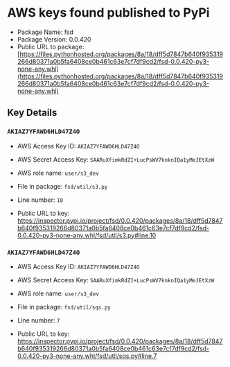 # AWS keys found published to PyPi

* Package Name: fsd
* Package Version: 0.0.420
* Public URL to package: [https://files.pythonhosted.org/packages/8a/18/dff5d7847b640f935319266d80371a0b5fa6408ce0b461c63e7cf7df9cd2/fsd-0.0.420-py3-none-any.whl](https://files.pythonhosted.org/packages/8a/18/dff5d7847b640f935319266d80371a0b5fa6408ce0b461c63e7cf7df9cd2/fsd-0.0.420-py3-none-any.whl)

## Key Details

### `AKIAZ7YFAWD6HLD47Z4O`

* AWS Access Key ID: `AKIAZ7YFAWD6HLD47Z4O`
* AWS Secret Access Key: `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` 
* AWS role name: `user/s3_dev`
* File in package: `fsd/util/s3.py`
* Line number: `10`

* Public URL to key: https://inspector.pypi.io/project/fsd/0.0.420/packages/8a/18/dff5d7847b640f935319266d80371a0b5fa6408ce0b461c63e7cf7df9cd2/fsd-0.0.420-py3-none-any.whl/fsd/util/s3.py#line.10



### `AKIAZ7YFAWD6HLD47Z4O`

* AWS Access Key ID: `AKIAZ7YFAWD6HLD47Z4O`
* AWS Secret Access Key: `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` 
* AWS role name: `user/s3_dev`
* File in package: `fsd/util/sqs.py`
* Line number: `7`

* Public URL to key: https://inspector.pypi.io/project/fsd/0.0.420/packages/8a/18/dff5d7847b640f935319266d80371a0b5fa6408ce0b461c63e7cf7df9cd2/fsd-0.0.420-py3-none-any.whl/fsd/util/sqs.py#line.7


